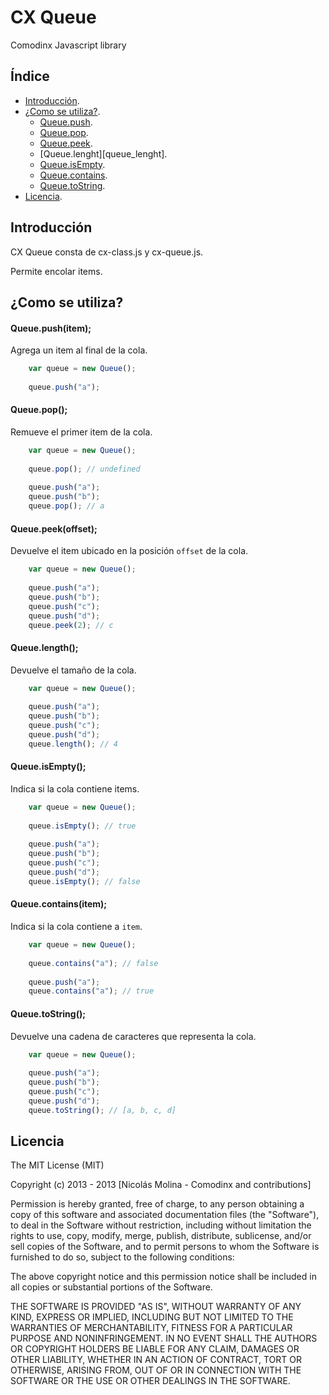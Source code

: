 CX Queue
==

Comodinx Javascript library


Índice
------

* [Introducción][introduction].
* [¿Como se utiliza?][getting_started].
  + [Queue.push][queue_push].
  + [Queue.pop][queue_pop].
  + [Queue.peek][queue_peek].
  + [Queue.lenght][queue_lenght].
  + [Queue.isEmpty][queue_isempty].
  + [Queue.contains][queue_contains].
  + [Queue.toString][queue_tostring].
* [Licencia][license].


Introducción
------------
CX Queue consta de cx-class.js y cx-queue.js. 

Permite encolar items.


¿Como se utiliza?
-----------------

#### Queue.push(item);

Agrega un item al final de la cola.

```javascript
	var queue = new Queue();
	
	queue.push("a");
```

#### Queue.pop();

Remueve el primer item de la cola.

```javascript
	var queue = new Queue();
	
	queue.pop(); // undefined
	
	queue.push("a");
	queue.push("b");
	queue.pop(); // a
```

#### Queue.peek(offset);

Devuelve el item ubicado en la posición `offset` de la cola.

```javascript
	var queue = new Queue();
	
	queue.push("a");
	queue.push("b");
	queue.push("c");
	queue.push("d");
	queue.peek(2); // c
```

#### Queue.length();

Devuelve el tamaño de la cola.

```javascript
	var queue = new Queue();
	
	queue.push("a");
	queue.push("b");
	queue.push("c");
	queue.push("d");
	queue.length(); // 4
```

#### Queue.isEmpty();

Indica si la cola contiene items.

```javascript
	var queue = new Queue();
	
	queue.isEmpty(); // true
	
	queue.push("a");
	queue.push("b");
	queue.push("c");
	queue.push("d");
	queue.isEmpty(); // false
```

#### Queue.contains(item);

Indica si la cola contiene a `item`.

```javascript
	var queue = new Queue();
	
	queue.contains("a"); // false
	
	queue.push("a");
	queue.contains("a"); // true
```

#### Queue.toString();

Devuelve una cadena de caracteres que representa la cola.

```javascript
	var queue = new Queue();
	
	queue.push("a");
	queue.push("b");
	queue.push("c");
	queue.push("d");
	queue.toString(); // [a, b, c, d]
```

Licencia
--------
The MIT License (MIT)

Copyright (c) 2013 - 2013 [Nicolás Molina - Comodinx and contributions]

Permission is hereby granted, free of charge, to any person obtaining a copy of this software and associated documentation files (the "Software"), to deal in the Software without restriction, including without limitation the rights to use, copy, modify, merge, publish, distribute, sublicense, and/or sell copies of the Software, and to permit persons to whom the Software is furnished to do so, subject to the following conditions:

The above copyright notice and this permission notice shall be included in all copies or substantial portions of the Software.

THE SOFTWARE IS PROVIDED "AS IS", WITHOUT WARRANTY OF ANY KIND, EXPRESS OR IMPLIED, INCLUDING BUT NOT LIMITED TO THE WARRANTIES OF MERCHANTABILITY, FITNESS FOR A PARTICULAR PURPOSE AND NONINFRINGEMENT. IN NO EVENT SHALL THE AUTHORS OR COPYRIGHT HOLDERS BE LIABLE FOR ANY CLAIM, DAMAGES OR OTHER LIABILITY, WHETHER IN AN ACTION OF CONTRACT, TORT OR OTHERWISE, ARISING FROM, OUT OF OR IN CONNECTION WITH THE SOFTWARE OR THE USE OR OTHER DEALINGS IN THE SOFTWARE.

<!-- deep links -->
[introduction]: #introduccin
[getting_started]: #como-se-utiliza
[queue_push]: #queuepushitem
[queue_pop]: #queuepop
[queue_peek]: #queuepeekoffset
[queue_length]: #queuelength
[queue_isempty]: #queueisempty
[queue_contains]: #queuecontainsitem
[queue_tostring]: #queuetostring
[license]: #licencia
